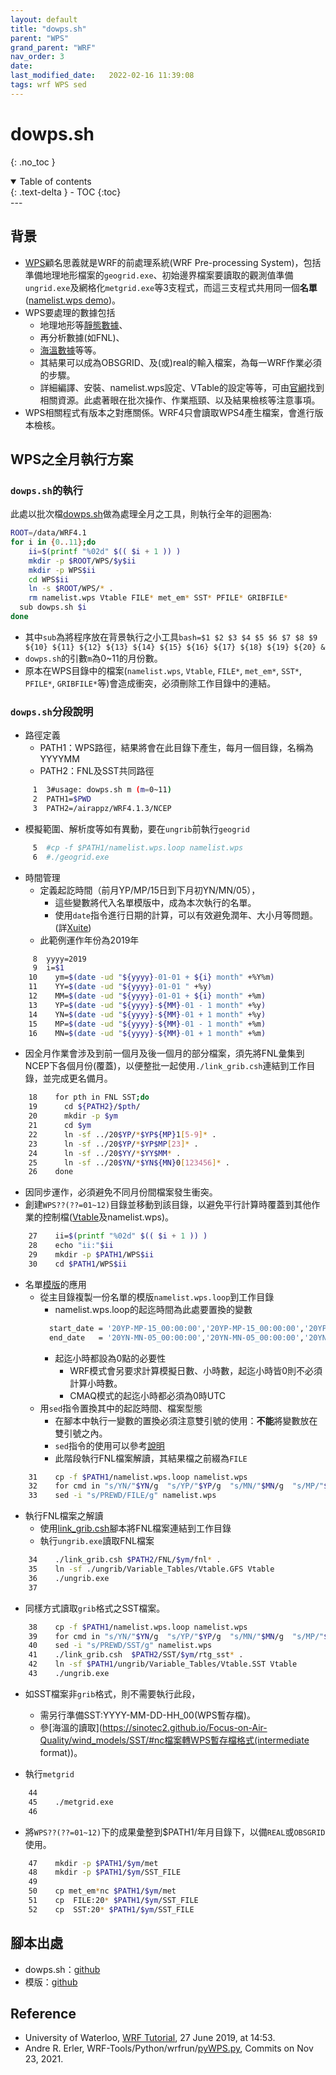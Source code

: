 ```yaml
---
layout: default
title: "dowps.sh"
parent: "WPS"
grand_parent: "WRF"
nav_order: 3
date:               
last_modified_date:   2022-02-16 11:39:08
tags: wrf WPS sed
---
```


# dowps.sh 

{: .no_toc }

<details open markdown="block">
  <summary>
    Table of contents
  </summary>
  {: .text-delta }
- TOC
{:toc}
</details>
---

## 背景
- [WPS](https://github.com/wrf-model/WPS)顧名思義就是WRF的前處理系統(WRF Pre-processing System)，包括準備地理地形檔案的`geogrid.exe`、初始邊界檔案要讀取的觀測值準備`ungrid.exe`及網格化`metgrid.exe`等3支程式，而這三支程式共用同一個**名單**([namelist.wps demo](http://homepages.see.leeds.ac.uk/~lecag/wiser/namelist.wps.pdf))。
- WPS要處理的數據包括
  - 地理地形等[靜態數據](https://www2.mmm.ucar.edu/wrf/users/download/get_sources_wps_geog.html)、
  - 再分析數據(如FNL)、
  - [海溫數據](https://sinotec2.github.io/Focus-on-Air-Quality/wind_models/SST/)等等。
  - 其結果可以成為OBSGRID、及(或)real的輸入檔案，為每一WRF作業必須的步驟。
  - 詳細編譯、安裝、namelist.wps設定、VTable的設定等等，可由[官網](https://github.com/wrf-model/WPS)找到相關資源。此處著眼在批次操作、作業瓶頸、以及結果檢核等注意事項。
- WPS相關程式有版本之對應關係。WRF4只會讀取WPS4產生檔案，會進行版本檢核。  

## WPS之全月執行方案

### `dowps.sh`的執行
此處以批次檔[dowps.sh](https://github.com/sinotec2/Focus-on-Air-Quality/blob/main/wind_models/WPS/dowps.sh_txt)做為處理全月之工具，則執行全年的迴圈為:
```bash
ROOT=/data/WRF4.1
for i in {0..11};do 
    ii=$(printf "%02d" $(( $i + 1 )) )
    mkdir -p $ROOT/WPS/$y$ii
    mkdir -p WPS$ii
    cd WPS$ii
    ln -s $ROOT/WPS/* .
    rm namelist.wps Vtable FILE* met_em* SST* PFILE* GRIBFILE*  
  sub dowps.sh $i
done
```
- 其中`sub`為將程序放在背景執行之小工具`bash=$1 $2 $3 $4 $5 $6 $7 $8 $9 ${10} ${11} ${12} ${13} ${14} ${15} ${16} ${17} ${18} ${19} ${20} &`
- `dowps.sh`的引數`m`為0~11的月份數。
- 原本在WPS目錄中的檔案(`namelist.wps`, `Vtable`, `FILE*`, `met_em*`, `SST*`, `PFILE*`, `GRIBFILE*`等)會造成衝突，必須刪除工作目錄中的連結。

### `dowps.sh`分段說明
- 路徑定義
  - PATH1：WPS路徑，結果將會在此目錄下產生，每月一個目錄，名稱為YYYYMM
  - PATH2：FNL及SST共同路徑
```bash
     1  3#usage: dowps.sh m (m=0~11)
     2  PATH1=$PWD
     3  PATH2=/airappz/WRF4.1.3/NCEP
```
- 模擬範圍、解析度等如有異動，要在`ungrib`前執行`geogrid`
```bash
     5  #cp -f $PATH1/namelist.wps.loop namelist.wps
     6  #./geogrid.exe
```
- 時間管理
  - 定義起訖時間（前月YP/MP/15日到下月初YN/MN/05），
    - 這些變數將代入名單模版中，成為本次執行的名單。
    - 使用`date`指令進行日期的計算，可以有效避免潤年、大小月等問題。(詳[Xuite](https://blog.xuite.net/akuox/linux/23200246-linux+date+指令+用法))
  - 此範例運作年份為2019年
```bash
     8  yyyy=2019
     9  i=$1
    10    ym=$(date -ud "${yyyy}-01-01 + ${i} month" +%Y%m)
    11    YY=$(date -ud "${yyyy}-01-01 " +%y)
    12    MM=$(date -ud "${yyyy}-01-01 + ${i} month" +%m)
    13    YP=$(date -ud "${yyyy}-${MM}-01 - 1 month" +%y)
    14    YN=$(date -ud "${yyyy}-${MM}-01 + 1 month" +%y)
    15    MP=$(date -ud "${yyyy}-${MM}-01 - 1 month" +%m)
    16    MN=$(date -ud "${yyyy}-${MM}-01 + 1 month" +%m)
```
- 因全月作業會涉及到前一個月及後一個月的部分檔案，須先將FNL彙集到NCEP下各個月份(覆蓋)，以便整批一起使用`./link_grib.csh`連結到工作目錄，並完成更名備月。
```bash
    18    for pth in FNL SST;do
    19      cd ${PATH2}/$pth/
    20      mkdir -p $ym
    21      cd $ym
    22      ln -sf ../20$YP/*$YP${MP}1[5-9]* .
    23      ln -sf ../20$YP/*$YP$MP[23]* .
    24      ln -sf ../20$YY/*$YY$MM* .
    25      ln -sf ../20$YN/*$YN${MN}0[123456]* .
    26    done
```
- 因同步運作，必須避免不同月份間檔案發生衝突。
- 創建`WPS??(??=01~12)`目錄並移動到該目錄，以避免平行計算時覆蓋到其他作業的控制檔([Vtable](https://sinotec2.github.io/Focus-on-Air-Quality/wind_models/WPS/namelist.wps/#檔案解讀的工作核心：建立對照關係)及namelist.wps)。
```bash
    27    ii=$(printf "%02d" $(( $i + 1 )) )
    28    echo "ii:"$ii
    29    mkdir -p $PATH1/WPS$ii
    30    cd $PATH1/WPS$ii
```
- 名單[模版](https://github.com/sinotec2/Focus-on-Air-Quality/blob/main/wind_models/WPS/namelist.wps.loop)的應用
  - 從主目錄複製一份名單的模版`namelist.wps.loop`到工作目錄
    - namelist.wps.loop的起迄時間為此處要置換的變數
    ```bash
      start_date = '20YP-MP-15_00:00:00','20YP-MP-15_00:00:00','20YP-MP-15_00:00:00','20YP-MP-15_00:00:00'
      end_date   = '20YN-MN-05_00:00:00','20YN-MN-05_00:00:00','20YN-MN-05_00:00:00','20YN-MN-05_00:00:00'
    ```
    - 起迄小時都設為0點的必要性
      - WRF模式會另要求計算模擬日數、小時數，起迄小時皆0則不必須計算小時數。
      - CMAQ模式的起迄小時都必須為0時UTC
  - 用`sed`指令置換其中的起訖時間、檔案型態
    - 在腳本中執行一變數的置換必須注意雙引號的使用：**不能**將變數放在雙引號之內。
    - `sed`指令的使用可以參考[說明](https://shengyu7697.github.io/linux-sed/)
    - 此階段執行FNL檔案解讀，其結果檔之前綴為`FILE`
```bash
    31    cp -f $PATH1/namelist.wps.loop namelist.wps
    32    for cmd in "s/YN/"$YN/g  "s/YP/"$YP/g  "s/MN/"$MN/g  "s/MP/"$MP/g  ;do sed -i $cmd namelist.wps;done
    33    sed -i "s/PREWD/FILE/g" namelist.wps
```
- 執行FNL檔案之解讀
  - 使用[link_grib.csh](https://github.com/wrf-model/WPS/blob/master/link_grib.csh)腳本將FNL檔案連結到工作目錄
  - 執行`ungrib.exe`讀取FNL檔案
```bash
    34    ./link_grib.csh $PATH2/FNL/$ym/fnl* .
    35    ln -sf ./ungrib/Variable_Tables/Vtable.GFS Vtable
    36    ./ungrib.exe
    37
```
- 同樣方式讀取`grib`格式之SST檔案。
```bash
    38    cp -f $PATH1/namelist.wps.loop namelist.wps
    39    for cmd in "s/YN/"$YN/g  "s/YP/"$YP/g  "s/MN/"$MN/g  "s/MP/"$MP/g  ;do sed -i $cmd namelist.wps;done
    40    sed -i "s/PREWD/SST/g" namelist.wps
    41    ./link_grib.csh  $PATH2/SST/$ym/rtg_sst* .
    42    ln -sf $PATH1/ungrib/Variable_Tables/Vtable.SST Vtable
    43    ./ungrib.exe
```
- 如SST檔案非`grib`格式，則不需要執行此段，
  - 需另行準備SST:YYYY-MM-DD-HH_00(WPS暫存檔)。
  - 參[海溫的讀取](https://sinotec2.github.io/Focus-on-Air-Quality/wind_models/SST/#nc檔案轉WPS暫存檔格式(intermediate format))。

- 執行`metgrid`

```bash
    44
    45    ./metgrid.exe
    46
```
- 將`WPS??(??=01~12)`下的成果彙整到$PATH1/年月目錄下，以備`REAL`或`OBSGRID`使用。

```bash
    47    mkdir -p $PATH1/$ym/met
    48    mkdir -p $PATH1/$ym/SST_FILE
    49
    50    cp met_em*nc $PATH1/$ym/met
    51    cp  FILE:20* $PATH1/$ym/SST_FILE
    52    cp  SST:20* $PATH1/$ym/SST_FILE
```

## 腳本出處
- dowps.sh：[github](https://github.com/sinotec2/Focus-on-Air-Quality/blob/main/wind_models/WPS/dowps.sh_txt)
- 模版：[github](https://github.com/sinotec2/Focus-on-Air-Quality/blob/main/wind_models/WPS/namelist.wps.loop)

## Reference
- University of Waterloo, [WRF Tutorial](https://wiki.math.uwaterloo.ca/fluidswiki/index.php?title=WRF_Tutorial),  27 June 2019, at 14:53.
- Andre R. Erler, WRF-Tools/Python/wrfrun/[pyWPS.py](https://github.com/aerler/WRF-Tools/blob/master/Python/wrfrun/pyWPS.py), Commits on Nov 23, 2021.
